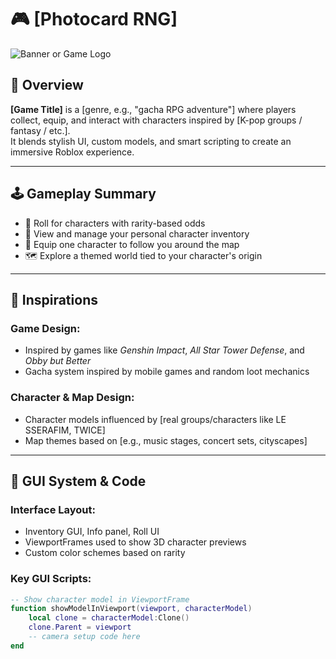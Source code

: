 # 🎮 [Photocard RNG]

![Banner or Game Logo](./assets/banner.png)

## 📘 Overview
**[Game Title]** is a [genre, e.g., "gacha RPG adventure"] where players collect, equip, and interact with characters inspired by [K-pop groups / fantasy / etc.].  
It blends stylish UI, custom models, and smart scripting to create an immersive Roblox experience.

---

## 🕹️ Gameplay Summary
- 🎲 Roll for characters with rarity-based odds
- 🎒 View and manage your personal character inventory
- 🧍 Equip one character to follow you around the map
- 🗺️ Explore a themed world tied to your character's origin

---

## 🌟 Inspirations
### Game Design:
- Inspired by games like *Genshin Impact*, *All Star Tower Defense*, and *Obby but Better*
- Gacha system inspired by mobile games and random loot mechanics

### Character & Map Design:
- Character models influenced by [real groups/characters like LE SSERAFIM, TWICE]
- Map themes based on [e.g., music stages, concert sets, cityscapes]

---

## 🧪 GUI System & Code
### Interface Layout:
- Inventory GUI, Info panel, Roll UI
- ViewportFrames used to show 3D character previews
- Custom color schemes based on rarity

### Key GUI Scripts:
```lua
-- Show character model in ViewportFrame
function showModelInViewport(viewport, characterModel)
    local clone = characterModel:Clone()
    clone.Parent = viewport
    -- camera setup code here
end
